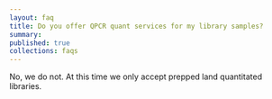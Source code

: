 ```yaml
---
layout: faq
title: Do you offer QPCR quant services for my library samples?
summary:
published: true
collections: faqs
---
```


No, we do not. At this time we only accept prepped land quantitated libraries.
